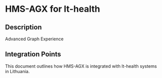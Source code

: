 # HMS-AGX for lt-health

## Description

Advanced Graph Experience

## Integration Points

This document outlines how HMS-AGX is integrated with lt-health systems in Lithuania.
